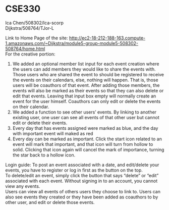# CSE330
Ica Chen/508302/Ica-scorp  
Dijkstra/508764/TJor-L  
  
Link to Home Page of the site:  http://ec2-18-212-188-163.compute-1.amazonaws.com/~Dijkstra/module5-group-module5-508302-508764/home.html   
For the creative portion:  
1.	We added an optional member list input for each event creation where the users can add members they would like to share the events with. Those users who are shared the event to should be registered to receive the events on their calendars, else, nothing will happen. That is, those users will be coauthors of that event. After adding those members, the events will also be marked as their events so that they can also delete or edit that events. Leaving that input box empty will normally create an event for the user himself. Coauthors can only edit or delete the events on their calendar.   
2.	We added a function to see other users’ events. By linking to another existing user, one user can see all events of that other user but cannot edit or delete their events.  
3.	Every day that has events assigned were marked as blue, and the day with important event will maked as red   
4.	Every day can be marked as important. Click the start icon related to an event will mark that important, and that icon will turn from hollow to solid. Clicking that icon again will cancel the mark of importance, turning the star back to a hollow icon.  
  
Login guide: To post an event associated with a date, and edit/delete your events, you have to register or log in first as the button on the top.   
To delete/edit an event, simply click the button that says “delete” or “edit” associated with each event. Without signing in to an account, you cannot view any events.   
Users can view all events of others users they choose to link to. Users can also see events they created or they have been added as coauthors to by other user, and edit or delete those events.
